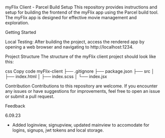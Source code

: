 myFlix Client - Parcel Build Setup
This repository provides instructions and setup for building the frontend of the myFlix app using the Parcel build tool. The myFlix app is designed for effective movie management and exploration.

Getting Started

Local Testing: After building the project, access the rendered app by opening a web browser and navigating to http://localhost:1234.


Project Structure
The structure of the myFlix client project should look like this:

css
Copy code
myFlix-client
├── .gitignore
├── package.json
├── src
│ ├── index.html
│ ├── index.scss
│ └── index.jsx

Contribution
Contributions to this repository are welcome. If you encounter any issues or have suggestions for improvements, feel free to open an issue or submit a pull request.

Feedback

6.09.23
- Added loginview, signupview, updated mainview to accomodate for logins, signups, jwt tokens and local storage. 
